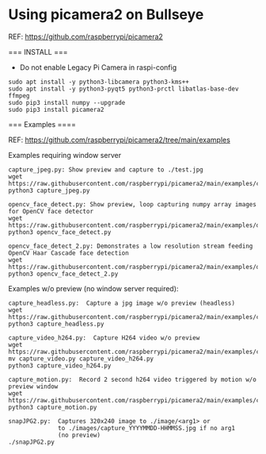 # Using picamera2 on Bullseye

REF:  https://github.com/raspberrypi/picamera2  


=== INSTALL ===  

- Do not enable Legacy Pi Camera in raspi-config  
```
sudo apt install -y python3-libcamera python3-kms++
sudo apt install -y python3-pyqt5 python3-prctl libatlas-base-dev ffmpeg
sudo pip3 install numpy --upgrade
sudo pip3 install picamera2
```

=== Examples ====

REF:  https://github.com/raspberrypi/picamera2/tree/main/examples

Examples requiring window server
```
capture_jpeg.py: Show preview and capture to ./test.jpg
wget https://raw.githubusercontent.com/raspberrypi/picamera2/main/examples/capture_jpeg.py
python3 capture_jpeg.py

opencv_face_detect.py: Show preview, loop capturing numpy array images for OpenCV face detector
wget https://raw.githubusercontent.com/raspberrypi/picamera2/main/examples/opencv_face_detect.py
python3 opencv_face_detect.py

opencv_face_detect_2.py: Demonstrates a low resolution stream feeding OpenCV Haar Cascade face detection
wget https://raw.githubusercontent.com/raspberrypi/picamera2/main/examples/opencv_face_detect_2.py
python3 opencv_face_detect_2.py
```

Examples w/o preview (no window server required):
```
capture_headless.py:  Capture a jpg image w/o preview (headless)
wget https://raw.githubusercontent.com/raspberrypi/picamera2/main/examples/capture_headless.py
python3 capture_headless.py

capture_video_h264.py:  Capture H264 video w/o preview
wget https://raw.githubusercontent.com/raspberrypi/picamera2/main/examples/capture_video.py
mv capture_video.py capture_video_h264.py
python3 capture_video_h264.py

capture_motion.py:  Record 2 second h264 video triggered by motion w/o preview window
wget https://raw.githubusercontent.com/raspberrypi/picamera2/main/examples/capture_motion.py
python3 capture_motion.py

snapJPG2.py:  Captures 320x240 image to ./image/<arg1> or   
              to ./images/capture_YYYYMMDD-HHMMSS.jpg if no arg1  
              (no preview)  
./snapJPG2.py


```

